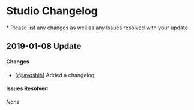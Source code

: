 # Studio Changelog

\* Please list any changes as well as any issues resolved with your update

## 2019-01-08 Update
#### Changes
* [[@jayoshih](https://github.com/jayoshih)] Added a changelog

#### Issues Resolved
_None_
